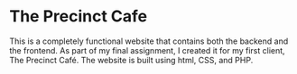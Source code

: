 # The Precinct Cafe  
This is a completely functional website that contains both the backend and the frontend. As part of my final assignment, I created it for my first client, The Precinct Café.
The website is built using html, CSS, and PHP.
